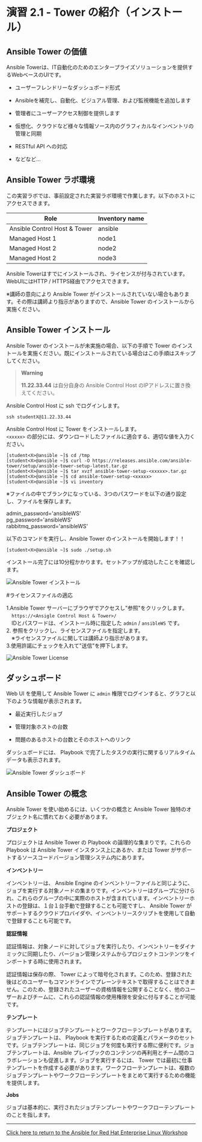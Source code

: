 # 演習 2.1 - Tower の紹介（インストール）

## Ansible Tower の価値

Ansible Towerは、IT自動化のためのエンタープライズソリューションを提供するWebベースのUIです。

  - ユーザーフレンドリーなダッシュボード形式

  - Ansibleを補完し、自動化、ビジュアル管理、および監視機能を追加します

  - 管理者にユーザーアクセス制御を提供します

  - 仮想化、クラウドなど様々な情報ソース内のグラフィカルなインベントリの管理と同期

  - RESTful API への対応

  - などなど...

## Ansible Tower ラボ環境

この実習ラボでは、事前設定された実習ラボ環境で作業します。以下のホストにアクセスできます。  

| Role                         | Inventory name |
| -----------------------------| ---------------|
| Ansible Control Host & Tower | ansible        |
| Managed Host 1               | node1          |
| Managed Host 2               | node2          |
| Managed Host 2               | node3          |

Ansible Towerはすでにインストールされ、ライセンスが付与されています。WebUIにはHTTP / HTTPS経由でアクセスできます。  

※講師の意向により Ansible Tower がインストールされていない場合もあります。その際は講師より指示がありますので、Ansible Tower のインストールから実施ください。  

## Ansible Tower インストール

Ansible Tower のインストールが未実施の場合、以下の手順で Tower のインストールを実施ください。既にインストールされている場合はこの手順はスキップしてください。  

> **Warning**
> 
> **11.22.33.44** は自分自身の Ansible Control Host のIPアドレスに置き換えてください。  

Ansible Control Host に ssh でログインします。  

    ssh studentX@11.22.33.44

Ansible Control Host に Tower をインストールします。  
`<xxxxx>` の部分には、ダウンロードしたファイルに適合する、適切な値を入力ください。  

    [student<X>@ansible ~]$ cd /tmp
    [student<X>@ansible ~]$ curl -O https://releases.ansible.com/ansible-tower/setup/ansible-tower-setup-latest.tar.gz
    [student<X>@ansible ~]$ tar xvzf ansible-tower-setup-<xxxxx>.tar.gz
    [student<X>@ansible ~]$ cd ansible-tower-setup-<xxxxx>
    [student<X>@ansible ~]$ vi inventory
  
※ファイルの中でブランクになっている、3つのパスワードを以下の通り設定し、ファイルを保存します。  
  
 admin_password='ansibleWS'  
 pg_password='ansibleWS'  
 rabbitmq_password='ansibleWS'  

以下のコマンドを実行し、Ansible Tower のインストールを開始します！！  
  
    [student<X>@ansible ~]$ sudo ./setup.sh
  
    
インストール完了には10分程かかります。セットアップが成功したことを確認します。  

![Ansible Tower インストール](images/install.png)  
  
  
#ライセンスファイルの適応  

1.Ansible Tower サーバーにブラウザでアクセスし"参照"をクリックします。  
　`https://<Ansigle Control Host & Tower>/`  
　IDとパスワードは、インストール時に指定した `admin` / `ansibleWS` です。  
2. 参照をクリックし、ライセンスファイルを指定します。  
　※ライセンスファイルに関しては講師より指示があります。  
3.使用許諾にチェックを入れて"送信"を押下します。  

![Ansible Tower License](images/LicenseFile.jpg)   
  
 
## ダッシュボード

Web UI を使用して Ansible Tower に `admin` 権限でログインすると、グラフと以下のような情報が表示されます。  

  - 最近実行したジョブ

  - 管理対象ホストの台数

  - 問題のあるホストの台数とそのホストへのリンク

ダッシュボードには、 Playbook で完了したタスクの実行に関するリアルタイムデータも表示されます。  

![Ansible Tower ダッシュボード](images/dashboard-jp.png)

## Ansible Tower の概念

Ansible Tower を使い始めるには、いくつかの概念と Ansible Tower 独特のオブジェクト名に慣れておく必要があります。  

**プロジェクト**

プロジェクトは Ansible Tower の Playbook の論理的な集まりです。これらの Playbook は Ansible Tower インスタンス上にあるか、または Tower がサポートするソースコードバージョン管理システム内にあります。  

**インベントリー**

インベントリーは、 Ansible Engine のインベントリーファイルと同じように、ジョブを実行する対象ノードの集まりです。インベントリーはグループに分けられ、これらのグループの中に実際のホストが含まれています。インベントリーホストの登録は、１台１台手動で登録することも可能ですし、 Ansible Tower がサポートするクラウドプロバイダや、インベントリースクリプトを使用して自動で登録することも可能です。  

**認証情報**

認証情報は、対象ノードに対してジョブを実行したり、インベントリーをダイナミックに同期したり、バージョン管理システムからプロジェクトコンテンツをインポートする時に使用されます。  

認証情報は保存の際、 Tower によって暗号化されます。このため、登録された後はどのユーザーもコマンドラインでプレーンテキストで取得することはできません。このため、登録されたユーザーの資格情報を公開することなく、他のユーザーおよびチームに、これらの認証情報の使用権限を安全に付与することが可能です。  


**テンプレート**

テンプレートにはジョブテンプレートとワークフローテンプレートがあります。ジョブテンプレートは、 Playbook を実行するための定義とパラメータのセットです。ジョブテンプレートは、同じジョブを何度も実行する際に便利です。ジョブテンプレートは、Ansible プレイブックのコンテンツの再利用とチーム間のコラボレーションも促進します。ジョブを実行するには、 Tower では最初に仕事テンプレートを作成する必要があります。ワークフローテンプレートは、複数のジョブテンプレートやワークフローテンプレートをまとめて実行するための機能を提供します。

**Jobs**

ジョブは基本的に、実行されたジョブテンプレートやワークフローテンプレートのことを指します。

----

[Click here to return to the Ansible for Red Hat Enterprise Linux Workshop](../README.ja.md)

